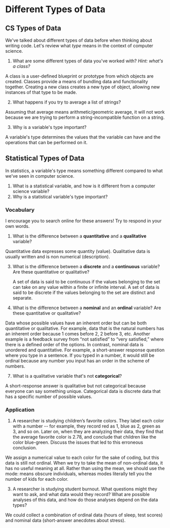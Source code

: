 # Different Types of Data

## CS Types of Data
We've talked about different types of data before when thinking about writing code. Let's review what *type* means in the context of computer science.

1. What are some different types of data you've worked with? _Hint: what's a class?_

  A class is a user-defined blueprint or prototype from which objects are created. Classes provide a means of bundling data and functionality together. Creating a new class creates a new type of object, allowing new instances of that type to be made.

2. What happens if you try to average a list of strings?

  Assuming that average means arithmetic/geometric average, it will not work because we are trying to perform a string-incompatible function on a string.

3. Why is a variable's type important?

  A variable's type determines the values that the variable can have and the operations that can be performed on it.

## Statistical Types of Data
In statistics, a variable's type means something different compared to what we've seen in computer science.

1. What is a statistical variable, and how is it different from a computer science variable?
2. Why is a statistical variable's type important?

### Vocabulary
I encourage you to search online for these answers! Try to respond in your own words.
1. What is the difference between a **quantitative** and a **qualitative** variable?

  Quantitative data expresses some quantity (value). Qualitative data is usually written and is non numerical (description).

3. What is the difference between a **discrete** and a **continuous** variable? Are these quantitative or qualitative?

   A set of data is said to be continuous if the values belonging to the set can take on any value within a finite or infinite interval. A set of data is said to be discrete if the values belonging to the set are distinct and separate.

5. What is the difference between a **nominal** and an **ordinal** variable? Are these quantitative or qualitative?

  Data whose possible values have an inherent order but can be both quantitative or qualitative. For example, data that is the natural numbers has an inherent order because 1 comes before 2, 2 before 3, etc. Another example is a feedback survey from “not satisfied” to “very satisfied,” where there is a defined order of the options. In contrast, nominal data is unordered and quantitative. For example, a short-answer response question where you type in a sentence. If you typed in a number, it would still be ordinal because any number you input has an order in the scheme of numbers.

7. What is a qualitative variable that's not **categorical**?

  A short-response answer is qualitative but not categorical because everyone can say something unique. Categorical data is discrete data that has a specific number of possible values.

### Application
1. A researcher is studying children’s favorite colors. They label each color with a number -- for example, they record red as 1, blue as 2, green as 3, and so on. Later on, when they are analyzing their data, they find that the average favorite color is 2.78, and conclude that children like the color blue-green. Discuss the issues that led to this erroneous conclusion.

  We assign a numerical value to each color for the sake of coding, but this data is still not ordinal. When we try to take the mean of non-ordinal data, it has no useful meaning at all. Rather than using the mean, we should use the mode: means obscure individuals, whereas modes literally tell you the number of kids for each color. 

3. A researcher is studying student burnout. What questions might they want to ask, and what data would they record? What are possible analyses of this data, and how do those analyses depend on the data types?

  We could collect a combination of ordinal data (hours of sleep, test scores) and nominal data (short-answer anecdotes about stress).

